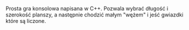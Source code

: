 Prosta gra konsolowa napisana w C++. Pozwala wybrać długość i szerokość planszy, a następnie chodzić małym "wężem" i jeść gwiazdki które są liczone.
